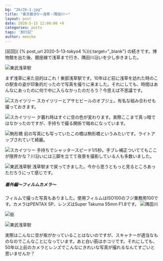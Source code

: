 ```yaml
---
bg: "26/26-1.jpg"
title: "東京散歩5～浅草・隅田川～"
layout: post
date: 2020-5-15 12:00:00 +9
categories: posts
tags: '旅行記'
author: mencha
---
```


[前回]( {% post_url 2020-5-13-tokyo4 %}){:target="_blank"} の続きです。博物館を出た後、銀座線で浅草まで行き、隅田川沿いを少し歩きました。

![東武浅草駅](https://drive.google.com/uc?export=view&id=1Jp0HAH8yvh9sKZF_jo-fS4YJ5NNYMMxI)
<!--more-->
まず浅草に来た目的はこれ！東部浅草駅です。10年ほど前に浅草を訪れた時のこの駅舎の姿が印象的だったので写真を撮りに来ました。それにしても、時間はあんなにあったのに何で中に入らなかったのだろう？今思えば不思議です。

![スカイツリー](https://drive.google.com/uc?export=view&id=1PjqWIzzf39BopBjF9qXYPSlRWhCYd1tm)
スカイツリーとアサヒビールのオブジェ。有名な組み合わせも撮っておきます。

![スカイツリー](https://drive.google.com/uc?export=view&id=1AcbwpNW9E5cNrV4wgN25pA5_PfHqqTfe)
夕暮れ時はすぐに空の色が変わります。実際ここまで真っ暗ではなかったのですが、手持ちで撮る関係で暗めになっています。

![駒形橋](https://drive.google.com/uc?export=view&id=1dr0W94fJ162B3zILG1PujX7sP343vmnn)
前の写真にも写っていたこの橋は駒形橋というみたいです。ライトアップされていて綺麗。

![スカイツリー](https://drive.google.com/uc?export=view&id=1qstb7WrvLOpyfwIUvLMl3DYCkey9zArB)
手持ちでシャッタースピード1/5秒。手ブレ補正ついててもここが限界かな？川沿いには三脚を立てて夜景を撮影している人も多数いました。

![東武浅草駅](https://drive.google.com/uc?export=view&id=18lev2ww1rX5Df-eFgmH8zj_ru3hxpcRD)
浅草駅まで戻ってきました。今から思うともっと見るところあっただろうにって感じです。

##### 番外編～フィルムカメラ～
フィルムで撮った写真もありました。使用フィルムはISO100のフジ業務用100です。カメラはPENTAX SP、レンズはSuper Takuma 55mm F1.8です。
![隅田川](https://drive.google.com/uc?export=view&id=1ZjKUQDJOt9rfU7e1g3o8iqYgImNwejDL)

![街](https://drive.google.com/uc?export=view&id=1JZ1fJ8CNhoZIKeAeXfY68rN90rYk0y5C)

![東武浅草駅](https://drive.google.com/uc?export=view&id=16ezSYrGHg_4cTaUAHRVthxygQorg5b8n)

実際はこんなに空が紫がかっていることはないのですが、スキャナーが適当なものなのでこんなことになっています。あと白い筋はホコリです。それにしても、50年以上前のカメラとレンズでこんなにきれいな写真が撮れるなんてすごいと思いませんか？
